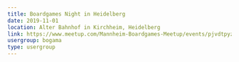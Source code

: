 ```yaml
---
title: Boardgames Night in Heidelberg
date: 2019-11-01
location: Alter Bahnhof in Kirchheim, Heidelberg
link: https://www.meetup.com/Mannheim-Boardgames-Meetup/events/pjvdtpyzpbcb/
usergroup: bogama
type: usergroup
---
```

